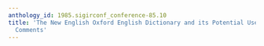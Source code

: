 ```yaml
---
anthology_id: 1985.sigirconf_conference-85.10
title: 'The New English Oxford English Dictionary and its Potential Users: Some Preliminary
  Comments'
---
```

